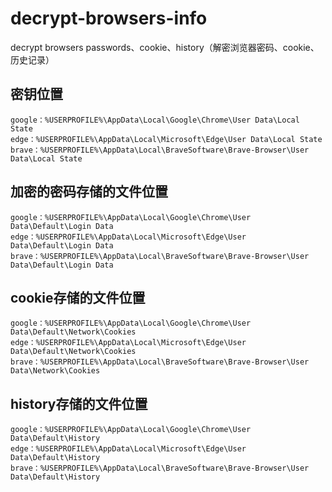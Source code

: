 # decrypt-browsers-info
decrypt browsers passwords、cookie、history（解密浏览器密码、cookie、历史记录）

## 密钥位置
```
google：%USERPROFILE%\AppData\Local\Google\Chrome\User Data\Local State
edge：%USERPROFILE%\AppData\Local\Microsoft\Edge\User Data\Local State
brave：%USERPROFILE%\AppData\Local\BraveSoftware\Brave-Browser\User Data\Local State
```

## 加密的密码存储的文件位置
```
google：%USERPROFILE%\AppData\Local\Google\Chrome\User Data\Default\Login Data
edge：%USERPROFILE%\AppData\Local\Microsoft\Edge\User Data\Default\Login Data
brave：%USERPROFILE%\AppData\Local\BraveSoftware\Brave-Browser\User Data\Default\Login Data
```

## cookie存储的文件位置
```
google：%USERPROFILE%\AppData\Local\Google\Chrome\User Data\Default\Network\Cookies
edge：%USERPROFILE%\AppData\Local\Microsoft\Edge\User Data\Default\Network\Cookies
brave：%USERPROFILE%\AppData\Local\BraveSoftware\Brave-Browser\User Data\Network\Cookies
```

## history存储的文件位置
```
google：%USERPROFILE%\AppData\Local\Google\Chrome\User Data\Default\History
edge：%USERPROFILE%\AppData\Local\Microsoft\Edge\User Data\Default\History
brave：%USERPROFILE%\AppData\Local\BraveSoftware\Brave-Browser\User Data\Default\History
```
